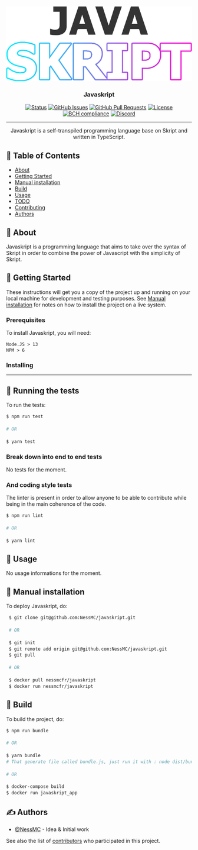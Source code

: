<p align="center">
  <a href="" rel="noopener">
 <img src="assets/logo.png" alt="Project logo"></a>
</p>

<h3 align="center">Javaskript</h3>

<div align="center">

[![Status](https://img.shields.io/badge/status-active-success.svg)]()
[![GitHub Issues](https://img.shields.io/github/issues/NessMC/javaskript.svg)](https://github.com/NessMC/javaskript/issues)
[![GitHub Pull Requests](https://img.shields.io/github/issues-pr/NessMC/javaskript.svg)](https://github.com/NessMC/javaskript/pulls)
[![License](https://img.shields.io/badge/license-Creative%20commons-blue.svg)](/LICENSE)
[![BCH compliance](https://bettercodehub.com/edge/badge/NessMC/javaskript?branch=master)](https://bettercodehub.com/)
[![Discord](https://discordapp.com/api/guilds/738827425043185717/widget.png?style=shield)](https://discord.gg/sXwE5Dp)
 
</div>

---

<p align="center"> 
    Javaskript is a self-transpiled programming language base on Skript and written in TypeScript.
    <br> 
</p>

## 📝 Table of Contents

-   [About](#about)
-   [Getting Started](#getting_started)
-   [Manual installation](#manual)
-   [Build](#build)
-   [Usage](#usage)
-   [TODO](./TODO.md)
-   [Contributing](./CONTRIBUTING.md)
-   [Authors](#authors)

## 🧐 About <a name = "about"></a>

Javaskript is a programming language that aims to take over the syntax of Skript in order to combine the power of Javascript with the simplicity of Skript.

## 🏁 Getting Started <a name = "getting_started"></a>

These instructions will get you a copy of the project up and running on your
local machine for development and testing purposes. See
[Manual installation](#manual) for notes on how to install the project on a live
system.

### Prerequisites

To install Javaskript, you will need:

```
Node.JS > 13
NPM > 6
```

### Installing

---

## 🔧 Running the tests <a name = "tests"></a>

To run the tests:

```bash
$ npm run test

# OR

$ yarn test
```

### Break down into end to end tests

No tests for the moment.

### And coding style tests

The linter is present in order to allow anyone to be able to contribute while
being in the main coherence of the code.

```bash
$ npm run lint

# OR

$ yarn lint
```

## 🎈 Usage <a name="usage"></a>

No usage informations for the moment.

## 🚀 Manual installation <a name = "manual"></a>

To deploy Javaskript, do:

```bash
 $ git clone git@github.com:NessMC/javaskript.git

 # OR

 $ git init
 $ git remote add origin git@github.com:NessMC/javaskript.git
 $ git pull

 # OR

 $ docker pull nessmcfr/javaskript
 $ docker run nessmcfr/javaskript
```

## 🚀 Build <a name = "build"></a>

To build the project, do:

```bash
$ npm run bundle 

# OR

$ yarn bundle
# That generate file called bundle.js, just run it with : node dist/bundle.js

# OR

$ docker-compose build
$ docker run javaskript_app

```

## ✍️ Authors <a name = "authors"></a>

-   [@NessMC](https://github.com/NessMC) - Idea & Initial work

See also the list of
[contributors](https://github.com/NessMC/javaskript/contributors) who
participated in this project.
